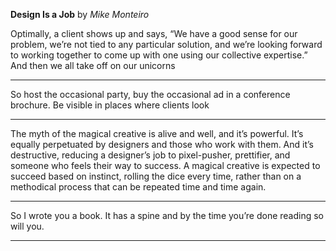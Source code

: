 **Design Is a Job** by *Mike Monteiro*

Optimally, a client shows up and says, “We have a good sense for our problem, we’re not tied to any particular solution, and we’re looking forward to working together to come up with one using our collective expertise.” And then we all take off on our unicorns

---

So host the occasional party, buy the occasional ad in a conference brochure. Be visible in places where clients look

---

The myth of the magical creative is alive and well, and it’s powerful. It’s equally perpetuated by designers and those who work with them. And it’s destructive, reducing a designer’s job to pixel-pusher, prettifier, and someone who feels their way to success. A magical creative is expected to succeed based on instinct, rolling the dice every time, rather than on a methodical process that can be repeated time and time again.

---

So I wrote you a book. It has a spine and by the time you’re done reading so will you.

---

